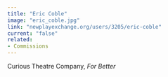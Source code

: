 ```yaml
---
title: "Eric Coble"
image: "eric_coble.jpg"
link: "newplayexchange.org/users/3205/eric-coble"
current: "false"
related:
- Commissions
---
```


Curious Theatre Company, *For Better*

